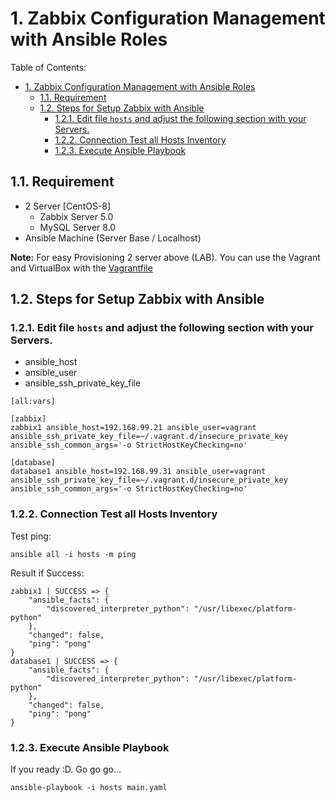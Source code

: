 # 1. Zabbix Configuration Management with Ansible Roles

Table of Contents:
- [1. Zabbix Configuration Management with Ansible Roles](#1-zabbix-configuration-management-with-ansible-roles)
  - [1.1. Requirement](#11-requirement)
  - [1.2. Steps for Setup Zabbix with Ansible](#12-steps-for-setup-zabbix-with-ansible)
    - [1.2.1. Edit file `hosts` and adjust the following section with your Servers.](#121-edit-file-hosts-and-adjust-the-following-section-with-your-servers)
    - [1.2.2. Connection Test all Hosts Inventory](#122-connection-test-all-hosts-inventory)
    - [1.2.3. Execute Ansible Playbook](#123-execute-ansible-playbook)


## 1.1. Requirement
- 2 Server [CentOS-8]
  - Zabbix Server 5.0
  - MySQL Server 8.0
- Ansible Machine (Server Base / Localhost)

**Note:** For easy Provisioning 2 server above (LAB). You can use the Vagrant and VirtualBox with the [Vagrantfile](Vagrantfile)


## 1.2. Steps for Setup Zabbix with Ansible

### 1.2.1. Edit file `hosts` and adjust the following section with your Servers.
- ansible_host
- ansible_user
- ansible_ssh_private_key_file

```
[all:vars]

[zabbix]
zabbix1 ansible_host=192.168.99.21 ansible_user=vagrant ansible_ssh_private_key_file=~/.vagrant.d/insecure_private_key ansible_ssh_common_args='-o StrictHostKeyChecking=no'

[database]
database1 ansible_host=192.168.99.31 ansible_user=vagrant ansible_ssh_private_key_file=~/.vagrant.d/insecure_private_key ansible_ssh_common_args='-o StrictHostKeyChecking=no'
```


### 1.2.2. Connection Test all Hosts Inventory
Test ping:
```
ansible all -i hosts -m ping
```

Result if Success:
```
zabbix1 | SUCCESS => {
    "ansible_facts": {
        "discovered_interpreter_python": "/usr/libexec/platform-python"
    },
    "changed": false,
    "ping": "pong"
}
database1 | SUCCESS => {
    "ansible_facts": {
        "discovered_interpreter_python": "/usr/libexec/platform-python"
    },
    "changed": false,
    "ping": "pong"
}
```

### 1.2.3. Execute Ansible Playbook
If you ready :D. Go go go...
```
ansible-playbook -i hosts main.yaml
```